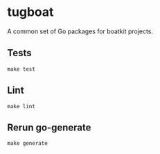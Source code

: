 # tugboat

A common set of Go packages for boatkit projects.

## Tests

```
make test
```

## Lint

```
make lint
```

## Rerun go-generate

```
make generate
```
